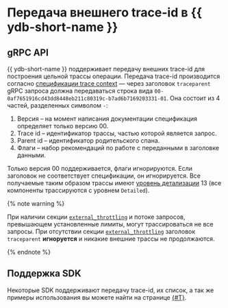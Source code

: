 # Передача внешнего trace-id в {{ ydb-short-name }}

## gRPC API

{{ ydb-short-name }} поддерживает передачу внешних trace-id для построения цельной трассы операции. Передача trace-id производится согласно [спецификации trace context](https://w3c.github.io/trace-context/#traceparent-header) — через заголовок `traceparent` gRPC запроса должна передаваться строка вида `00-0af7651916cd43dd8448eb211c80319c-b7ad6b7169203331-01`. Она состоит из 4 частей, разделенных символом `-`:

1. Версия – на момент написания документации спецификация определяет только версию 00.
1. Trace id – идентификатор трассы, частью которой является запрос.
1. Parent id – идентификатор родительского спана.
1. Флаги – набор рекомендаций по работе с переданными в заголовке данными.

Только версия 00 поддерживается, флаги игнорируются. Если заголовок не соответствует спецификации, он игнорируется. Все получаемые таким образом трассы имеют [уровень детализации](./setup.md#tracing-levels) 13 (все компоненты трассируются с уровнем `Detailed`).

{% note warning %}

При наличии секции [`external_throttling`](./setup.md#external-throttling) и потоке запросов, превышающем установленные лимиты, могут трассироваться не все запросы. При отсутствии секции [`external_throttling`](./setup.md#external-throttling) заголовок `traceparent` **игноруется** и никакие внешние трассы не продолжаются.

{% endnote %}

## Поддержка SDK

Некоторые SDK поддерживают передачу trace-id, их список, а так же примеры использования вы можете найти на странице [{#T}](../../../recipes/ydb-sdk/debug-jaeger.md).
